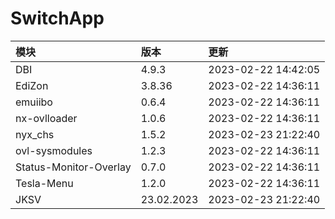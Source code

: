 # SwitchApp

|模块|版本|更新|
|:-|:-|:-|
|DBI|4.9.3|2023-02-22 14:42:05|
|EdiZon|3.8.36|2023-02-22 14:36:11|
|emuiibo|0.6.4|2023-02-22 14:36:11|
|nx-ovlloader|1.0.6|2023-02-22 14:36:11|
|nyx_chs|1.5.2|2023-02-23 21:22:40|
|ovl-sysmodules|1.2.3|2023-02-22 14:36:11|
|Status-Monitor-Overlay|0.7.0|2023-02-22 14:36:11|
|Tesla-Menu|1.2.0|2023-02-22 14:36:11|
|JKSV|23.02.2023|2023-02-23 21:22:40|
